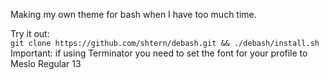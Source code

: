 Making my own theme for bash when I have too much time.</br>

Try it out:</br>
```git clone https://github.com/shtern/debash.git && ./debash/install.sh```</br>
Important: if using Terminator you need to set the font for your profile to Meslo Regular 13
